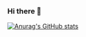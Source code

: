 ### Hi there 👋

[![Anurag's GitHub stats](https://github-readme-stats.vercel.app/api?username=vhdirk)](https://github.com/anuraghazra/github-readme-stats)
